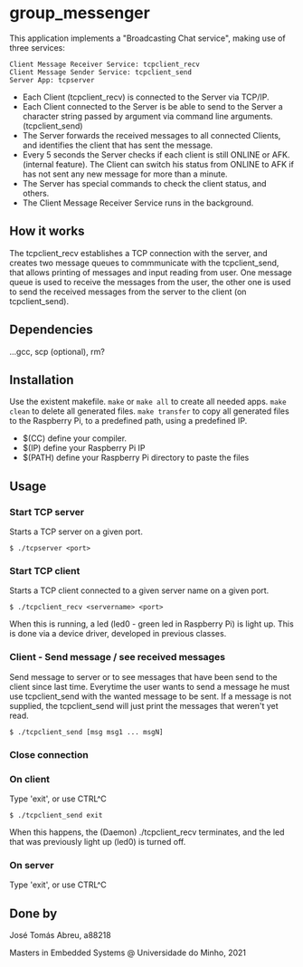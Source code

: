 # group_messenger
This application implements a "Broadcasting Chat service", making use of three services:
```
Client Message Receiver Service: tcpclient_recv
Client Message Sender Service: tcpclient_send
Server App: tcpserver
```
- Each Client (tcpclient_recv) is connected to the Server via TCP/IP.
- Each Client connected to the Server is be able to send to the Server a character string passed by argument via command line arguments. (tcpclient_send)
- The Server forwards the received messages to all connected Clients, and identifies the client that has sent the message.
- Every 5 seconds the Server checks if each client is still ONLINE or AFK. (internal feature). The Client can switch his status from ONLINE to AFK if has not sent any new message for more than a minute.
- The Server has special commands to check the client status, and others.
- The Client Message Receiver Service runs in the background. 

## How it works
The tcpclient_recv establishes a TCP connection with the server, and creates two message queues to commmunicate with the tcpclient_send, that allows printing of messages and input reading from user. One message queue is used to receive the messages from the user, the other one is used to send the received messages from the server to the client (on tcpclient_send).

## Dependencies
...gcc, scp (optional), rm?

## Installation
Use the existent makefile.
```make``` or ```make all``` to create all needed apps.
```make clean``` to delete all generated files.
```make transfer``` to copy all generated files to the Raspberry Pi, to a predefined path, using a predefined IP.

- $(CC) define your compiler.
- $(IP) define your Raspberry Pi IP
- $(PATH) define your Raspberry Pi directory to paste the files

## Usage
### Start TCP server
Starts a TCP server on a given port.
```Shell
$ ./tcpserver <port>
```
### Start TCP client
Starts a TCP client connected to a given server name on a given port.
```Shell
$ ./tcpclient_recv <servername> <port>
```
When this is running, a led (led0 - green led in Raspberry Pi) is light up. This is done via a device driver, developed in previous classes.

### Client - Send message / see received messages
Send message to server or to see messages that have been send to the client since last time. Everytime the user wants to send a message he must use tcpclient_send with the wanted message to be sent. If a message is not supplied, the tcpclient_send will just print the messages that weren't yet read.
```shell
$ ./tcpclient_send [msg msg1 ... msgN]
```
### Close connection
### On client
Type 'exit', or use CTRL^C 
```shell
$ ./tcpclient_send exit
```
When this happens, the (Daemon) ./tcpclient_recv terminates, and the led that was previously light up (led0) is turned off.

### On server
Type 'exit', or use CTRL^C

## Done by
José Tomás Abreu, a88218

Masters in Embedded Systems @ Universidade do Minho, 2021